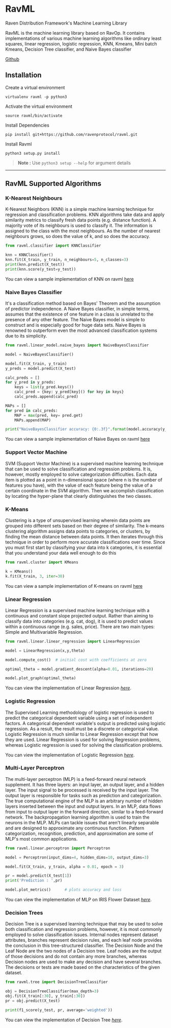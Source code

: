 # RavML
Raven Distribution Framework's Machine Learning Library

RavML is the machine learning library based on RavOp. It contains implementations of various machine learning algorithms like ordinary least squares, linear regression, logistic regression, KNN, Kmeans, Mini batch Kmeans, Decision Tree classifier, and Naive Bayes classifier


[Github](https://github.com/ravenprotocol/ravml.git)

## Installation

Create a virtual environment
    
    virtualenv ravml -p python3
    
Activate the virtual environment
    
    source ravml/bin/activate

Install Dependencies

    pip install git+https://github.com/ravenprotocol/ravml.git

Install Ravml

    python3 setup.py install
 
> **Note :** Use `python3 setup --help` for argument details

---
## RavML Supported Algorithms

### K-Nearest Neighbours
K-Nearest Neighbors (KNN) is a simple machine learning technique for regression and classification problems. KNN algorithms take data and apply similarity metrics to classify fresh data points (e.g. distance function). A majority vote of its neighbours is used to classify it. The information is assigned to the class with the most neighbours. As the number of nearest neighbours grows, so does the value of k, and so does the accuracy.

```python
from ravml.classifier import KNNClassifier

knn = KNNClassifier()
knn.fit(X_train, y_train, n_neighbours=5, n_classes=3)
print(knn.predict(X_test))
print(knn.score(y_test=y_test))
```
You can view a sample implementation of KNN on ravml [here](https://github.com/ravenprotocol/ravml/blob/main/examples/knn_classifier.py)


### Naive Bayes Classifier
It's a classification method based on Bayes' Theorem and the assumption of predictor independence. A Naive Bayes classifier, in simple terms, assumes that the existence of one feature in a class is unrelated to the presence of any other feature. The Naive Bayes model is simple to construct and is especially good for huge data sets. Naive Bayes is renowned to outperform even the most advanced classification systems due to its simplicity.

```python
from ravml.linear_model.naive_bayes import NaiveBayesClassifier

model = NaiveBayesClassifier()

model.fit(X_train, y_train)
y_preds = model.predict(X_test)

calc_preds = []
for y_pred in y_preds:
    keys = list(y_pred.keys())
    calc_pred = {key: y_pred[key]() for key in keys}
    calc_preds.append(calc_pred)

MAPs = []
for pred in calc_preds:
    MAP = max(pred, key= pred.get)
    MAPs.append(MAP)

print("NaiveBayesClassifier accuracy: {0:.3f}".format(model.accuracy(y_test, MAPs)))
```
You can view a sample implementation of Naive Bayes on ravml [here](https://github.com/ravenprotocol/ravml/blob/main/examples/naive_bayes_classifier.py)

### Support Vector Machine
SVM (Support Vector Machine) is a supervised machine learning technique that can be used to solve classification and regression problems. It is, however, mostly employed to solve categorization difficulties. Each data item is plotted as a point in n-dimensional space (where n is the number of features you have), with the value of each feature being the value of a certain coordinate in the SVM algorithm. Then we accomplish classification by locating the hyper-plane that clearly distinguishes the two classes.
### K-Means

Clustering is a type of unsupervised learning wherein data points are grouped into different sets based on their degree of similarity. The k-means clustering algorithm assigns data points to categories, or clusters, by finding the mean distance between data points. It then iterates through this technique in order to perform more accurate classifications over time. Since you must first start by classifying your data into k categories, it is essential that you understand your data well enough to do this

```python
from ravml.cluster import KMeans

k = KMeans()
k.fit(X_train, 3, iter=30)
```

You can view a sample implementation of K-means on ravml [here](https://github.com/ravenprotocol/ravml/blob/main/examples/kmeans.py)

### Linear Regression

Linear Regression is a supervised machine learning technique with a continuous and constant slope projected output. Rather than aiming to classify data into categories (e.g. cat, dog), it is used to predict values within a continuous range (e.g. sales, price). There are two main types: Simple and Multivariable Regression.

```python
from ravml.linear.linear_regression import LinearRegression

model = LinearRegression(x,y,theta)

model.compute_cost()  # initial cost with coefficients at zero

optimal_theta = model.gradient_descent(alpha=0.01, iterations=20)

model.plot_graph(optimal_theta)
```

You can view the implementation of Linear Regression [*here*](https://github.com/ravenprotocol/ravml/blob/main/ravml/linear/linear_regression.py).

### Logistic Regression

The Supervised Learning methodology of logistic regression is used to predict the categorical dependent variable using a set of independent factors. A categorical dependent variable's output is predicted using logistic regression. As a result, the result must be a discrete or categorical value. Logistic Regression is much similar to Linear Regression except that how they are used. Linear Regression is used for solving Regression problems, whereas Logistic regression is used for solving the classification problems. 

You can view the implementation of Logistic Regression [*here*](https://github.com/ravenprotocol/ravml/blob/main/ravml/linear/logistic_regression.py).

### Multi-Layer Perceptron

The multi-layer perceptron (MLP) is a feed-forward neural network supplement. It has three layers: an input layer, an output layer, and a hidden layer. The input signal to be processed is received by the input layer. The output layer is responsible for tasks such as prediction and categorization. The true computational engine of the MLP is an arbitrary number of hidden layers inserted between the input and output layers. In an MLP, data flows from input to output layer in the forward direction, similar to a feed-forward network. The backpropagation learning algorithm is used to train the neurons in the MLP. MLPs can tackle issues that aren't linearly separable and are designed to approximate any continuous function. Pattern categorization, recognition, prediction, and approximation are some of MLP's most common applications.

```python
from ravml.linear.perceptron import Perceptron

model = Perceptron(input_dims=4, hidden_dims=10, output_dims=3)

model.fit(X_train, y_train, alpha = 0.01, epoch = 3)

pr = model.predict(X_test[1])
print('Prediction : ',pr)

model.plot_metrics()      # plots accuracy and loss
```

You can view the implementation of MLP on IRIS Flower Dataset [*here*](https://github.com/ravenprotocol/ravml/blob/main/ravml/linear/mlp_iris.py).

### Decision Trees

Decision Tree is a supervised learning technique that may be used to solve both classification and regression problems, however, it is most commonly employed to solve classification issues. Internal nodes represent dataset attributes, branches represent decision rules, and each leaf node provides the conclusion in this tree-structured classifier. The Decision Node and the Leaf Node are the two nodes of a Decision tree. Leaf nodes are the output of those decisions and do not contain any more branches, whereas Decision nodes are used to make any decision and have several branches. The decisions or tests are made based on the characteristics of the given dataset.

```python
from ravml.tree import DecisionTreeClassifier

obj = DecisionTreeClassifier(max_depth=3)
obj.fit(X_train[:30], y_train[:30])
pr = obj.predict(X_test)

print(f1_score(y_test, pr, average='weighted'))
```

You can view the implementation of Decision Tree [*here*](https://github.com/ravenprotocol/ravml/blob/main/ravml/tree/decision_tree.py).
